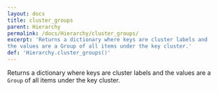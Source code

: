 ```yaml
---
layout: docs
title: cluster_groups
parent: Hierarchy
permalink: /docs/Hierarchy/cluster_groups/
excerpt: 'Returns a dictionary where keys are cluster labels and
the values are a Group of all items under the key cluster.'
def: 'Hierarchy.cluster_groups()'
---
```

Returns a dictionary where keys are cluster labels and
the values are a `Group` of all items under the key cluster.
